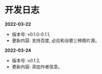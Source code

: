 # 开发日志

**2022-03-22**

- 版本号: v0.1.0-0.1.1, 
- 更新内容: 支持百度, 必应和谷歌三种图片源。

**2022-03-24** 

- 版本号: v0.1.2, 
- 更新内容: 添加作者信息。